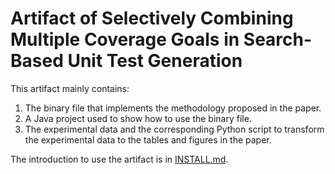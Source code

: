 # Artifact of Selectively Combining Multiple Coverage Goals in Search-Based Unit Test Generation

This artifact mainly contains:
1. The binary file that implements the methodology proposed in the paper.
2. A Java project used to show how to use the binary file.
3. The experimental data and the corresponding Python script to transform the experimental data to the tables and figures in the paper.

The introduction to use the artifact is in [INSTALL.md](./INSTALL.md).
